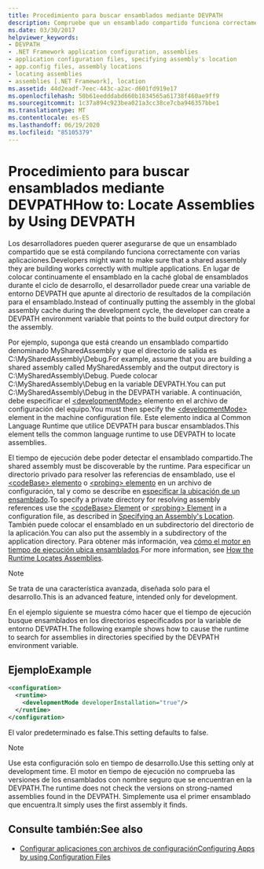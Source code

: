 ```yaml
---
title: Procedimiento para buscar ensamblados mediante DEVPATH
description: Compruebe que un ensamblado compartido funciona correctamente con muchas aplicaciones en .NET mediante el uso de un archivo de configuración de equipo XML y la variable de entorno DEVPATH.
ms.date: 03/30/2017
helpviewer_keywords:
- DEVPATH
- .NET Framework application configuration, assemblies
- application configuration files, specifying assembly's location
- app.config files, assembly locations
- locating assemblies
- assemblies [.NET Framework], location
ms.assetid: 44d2eadf-7eec-443c-a2ac-d601fd919e17
ms.openlocfilehash: 50b61eedddabd660b1834565a61738f460ae9ff9
ms.sourcegitcommit: 1c37a894c923bea021a3cc38ce7cba946357bbe1
ms.translationtype: MT
ms.contentlocale: es-ES
ms.lasthandoff: 06/19/2020
ms.locfileid: "85105379"
---
```

# <a name="how-to-locate-assemblies-by-using-devpath"></a><span data-ttu-id="92cab-103">Procedimiento para buscar ensamblados mediante DEVPATH</span><span class="sxs-lookup"><span data-stu-id="92cab-103">How to: Locate Assemblies by Using DEVPATH</span></span>
<span data-ttu-id="92cab-104">Los desarrolladores pueden querer asegurarse de que un ensamblado compartido que se está compilando funciona correctamente con varias aplicaciones.</span><span class="sxs-lookup"><span data-stu-id="92cab-104">Developers might want to make sure that a shared assembly they are building works correctly with multiple applications.</span></span> <span data-ttu-id="92cab-105">En lugar de colocar continuamente el ensamblado en la caché global de ensamblados durante el ciclo de desarrollo, el desarrollador puede crear una variable de entorno DEVPATH que apunte al directorio de resultados de la compilación para el ensamblado.</span><span class="sxs-lookup"><span data-stu-id="92cab-105">Instead of continually putting the assembly in the global assembly cache during the development cycle, the developer can create a DEVPATH environment variable that points to the build output directory for the assembly.</span></span>  
  
 <span data-ttu-id="92cab-106">Por ejemplo, suponga que está creando un ensamblado compartido denominado MySharedAssembly y que el directorio de salida es C:\MySharedAssembly\Debug.</span><span class="sxs-lookup"><span data-stu-id="92cab-106">For example, assume that you are building a shared assembly called MySharedAssembly and the output directory is C:\MySharedAssembly\Debug.</span></span> <span data-ttu-id="92cab-107">Puede colocar C:\MySharedAssembly\Debug en la variable DEVPATH.</span><span class="sxs-lookup"><span data-stu-id="92cab-107">You can put C:\MySharedAssembly\Debug in the DEVPATH variable.</span></span> <span data-ttu-id="92cab-108">A continuación, debe especificar el [\<developmentMode>](./file-schema/runtime/developmentmode-element.md) elemento en el archivo de configuración del equipo.</span><span class="sxs-lookup"><span data-stu-id="92cab-108">You must then specify the [\<developmentMode>](./file-schema/runtime/developmentmode-element.md) element in the machine configuration file.</span></span> <span data-ttu-id="92cab-109">Este elemento indica al Common Language Runtime que utilice DEVPATH para buscar ensamblados.</span><span class="sxs-lookup"><span data-stu-id="92cab-109">This element tells the common language runtime to use DEVPATH to locate assemblies.</span></span>  
  
 <span data-ttu-id="92cab-110">El tiempo de ejecución debe poder detectar el ensamblado compartido.</span><span class="sxs-lookup"><span data-stu-id="92cab-110">The shared assembly must be discoverable by the runtime.</span></span>  <span data-ttu-id="92cab-111">Para especificar un directorio privado para resolver las referencias de ensamblado, use el [ \<codeBase> elemento](./file-schema/runtime/codebase-element.md) o [ \<probing> elemento](./file-schema/runtime/probing-element.md) en un archivo de configuración, tal y como se describe en [especificar la ubicación de un ensamblado](specify-assembly-location.md).</span><span class="sxs-lookup"><span data-stu-id="92cab-111">To specify a private directory for resolving assembly references use the [\<codeBase> Element](./file-schema/runtime/codebase-element.md) or [\<probing> Element](./file-schema/runtime/probing-element.md) in a configuration file, as described in [Specifying an Assembly's Location](specify-assembly-location.md).</span></span>  <span data-ttu-id="92cab-112">También puede colocar el ensamblado en un subdirectorio del directorio de la aplicación.</span><span class="sxs-lookup"><span data-stu-id="92cab-112">You can also put the assembly in a subdirectory of the application directory.</span></span> <span data-ttu-id="92cab-113">Para obtener más información, vea [cómo el motor en tiempo de ejecución ubica ensamblados](../deployment/how-the-runtime-locates-assemblies.md).</span><span class="sxs-lookup"><span data-stu-id="92cab-113">For more information, see [How the Runtime Locates Assemblies](../deployment/how-the-runtime-locates-assemblies.md).</span></span>  
  
> [!NOTE]
> <span data-ttu-id="92cab-114">Se trata de una característica avanzada, diseñada solo para el desarrollo.</span><span class="sxs-lookup"><span data-stu-id="92cab-114">This is an advanced feature, intended only for development.</span></span>  
  
 <span data-ttu-id="92cab-115">En el ejemplo siguiente se muestra cómo hacer que el tiempo de ejecución busque ensamblados en los directorios especificados por la variable de entorno DEVPATH.</span><span class="sxs-lookup"><span data-stu-id="92cab-115">The following example shows how to cause the runtime to search for assemblies in directories specified by the DEVPATH environment variable.</span></span>  
  
## <a name="example"></a><span data-ttu-id="92cab-116">Ejemplo</span><span class="sxs-lookup"><span data-stu-id="92cab-116">Example</span></span>  
  
```xml  
<configuration>  
  <runtime>  
    <developmentMode developerInstallation="true"/>  
  </runtime>  
</configuration>  
```  
  
 <span data-ttu-id="92cab-117">El valor predeterminado es false.</span><span class="sxs-lookup"><span data-stu-id="92cab-117">This setting defaults to false.</span></span>  
  
> [!NOTE]
> <span data-ttu-id="92cab-118">Use esta configuración solo en tiempo de desarrollo.</span><span class="sxs-lookup"><span data-stu-id="92cab-118">Use this setting only at development time.</span></span> <span data-ttu-id="92cab-119">El motor en tiempo de ejecución no comprueba las versiones de los ensamblados con nombre seguro que se encuentran en la DEVPATH.</span><span class="sxs-lookup"><span data-stu-id="92cab-119">The runtime does not check the versions on strong-named assemblies found in the DEVPATH.</span></span> <span data-ttu-id="92cab-120">Simplemente usa el primer ensamblado que encuentra.</span><span class="sxs-lookup"><span data-stu-id="92cab-120">It simply uses the first assembly it finds.</span></span>  
  
## <a name="see-also"></a><span data-ttu-id="92cab-121">Consulte también:</span><span class="sxs-lookup"><span data-stu-id="92cab-121">See also</span></span>

- [<span data-ttu-id="92cab-122">Configurar aplicaciones con archivos de configuración</span><span class="sxs-lookup"><span data-stu-id="92cab-122">Configuring Apps by using Configuration Files</span></span>](index.md)
